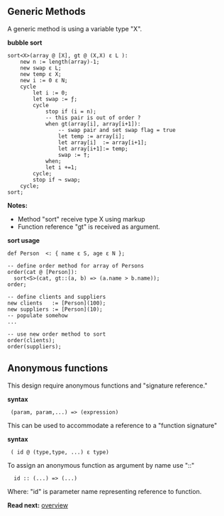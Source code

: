## Generic Methods

A generic method is using a variable type "X". 

**bubble sort**

```
sort<X>(array @ [X], gt @ (X,X) ε L ):
    new n := length(array)-1;
    new swap ε L;
    new temp ε X;
    new i := 0 ε N;
    cycle
        let i := 0;
        let swap := ƒ;
        cycle 
            stop if (i = n);
            -- this pair is out of order ?
            when gt(array[i], array[i+1]):
                -- swap pair and set swap flag = true
                let temp := array[i];
                let array[i]  := array[i+1];
                let array[i+1]:= temp;
                swap := †;
            when;
            let i +=1;
        cycle;
        stop if ¬ swap;
    cycle;
sort;
```

**Notes:**

* Method "sort" receive type X using markup <X> 
* Function reference "gt" is received as argument.

**sort usage**

```
def Person  <: { name ε S, age ε N };

-- define order method for array of Persons
order(cat @ [Person]):
  sort<S>(cat, gt::(a, b) => (a.name > b.name));
order;

-- define clients and suppliers
new clients   := [Person](100);
new suppliers := [Person](10);
-- populate somehow
...

-- use new order method to sort
order(clients);
order(suppliers);
```

## Anonymous functions

This design require anonymous functions and "signature reference."

**syntax**
```
 (param, param,...) => (expression)
```

This can be used to accommodate a reference to a "function signature"

**syntax**
```
 ( id @ (type,type, ...) ε type)
```

To assign an anonymous function as argument by name use "::"

```
  id :: (...) => (...)
```

Where: "id" is parameter name representing reference to function.

**Read next:** [overview](../syntax/overview.md)